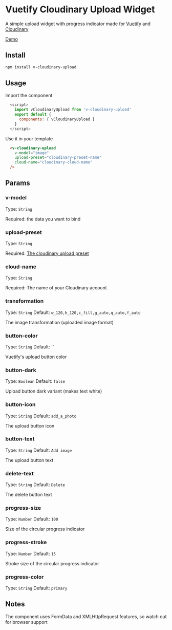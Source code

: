 # Vuetify Cloudinary Upload Widget 

A simple upload widget with progress indicator made for [Vuetify](https://vuetifyjs.com/) and [Cloudinary](https://cloudinary.com)

[Demo](https://i.imgur.com/3iTZ2in.gif)

## Install

```bash
npm install v-cloudinary-upload
```

## Usage

Import the component

```js
  <script>
    import vCloudinaryUpload from 'v-cloudinary-upload'
    export default {
      components: { vCloudinaryUpload }
    }
  </script>
```

Use it in your template

```html
  <v-cloudinary-upload 
    v-model="image"
    upload-preset="cloudinary-preset-name"
    cloud-name="cloudinary-cloud-name"
  />
```

## Params

### v-model
Type: `String`
	
Required: the data you want to bind

### upload-preset
Type: `String`

Required: [The cloudinary upload preset](https://cloudinary.com/documentation/upload_images#upload_presets)

### cloud-name
Type: `String`

Required: The name of your Cloudinary account

### transformation
Type: `String`
Default: `w_120,h_120,c_fill,g_auto,q_auto,f_auto`

The image transformation (uploaded image format)

### button-color
Type: `String`
Default: ``

Vuetify's upload button color

### button-dark
Type: `Boolean`
Default: `false`

Upload button dark variant (makes text white)

### button-icon
Type: `String`
Default: `add_a_photo`

The upload button icon

### button-text
Type: `String`
Default: `Add image`

The upload button text

### delete-text
Type: `String`
Default: `Delete`

The delete button text

### progress-size
Type: `Number`
Default: `100`

Size of the circular progress indicator

### progress-stroke
Type: `Number`
Default: `15`

Stroke size of the circular progress indicator

### progress-color
Type: `String`
Default: `primary`

## Notes

The component uses FormData and XMLHttpRequest features, so watch out for browser support
